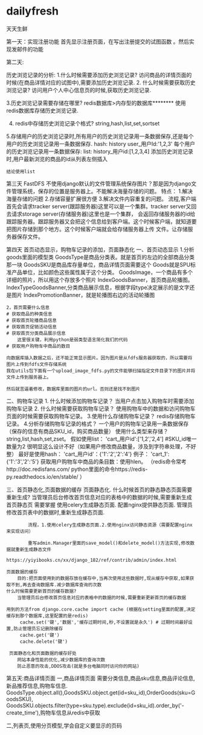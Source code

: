 # dailyfresh
天天生鲜

第一天：实现注册功能
首先显示注册页面，在写出注册提交的试图函数 。然后实现发邮件的功能

第二天:

历史浏览记录的分析:
1.什么时候需要添加历史浏览记录?
    访问商品的详情页面的时候(在商品详情对应的试图中),需要添加历史浏览记录.
2. 什么时候需要获取历史浏览记录?
    访问用户个人中心信息页的时候,获取历史浏览记录.
    
3.历史浏览记录需要存储在哪里?
    redis数据库>内存型的数据库********
    使用redis数据库存储历史浏览记录.
 
4. redis中存储历史浏览记录个格式?
    string,hash,list,set,sortset
  
5.存储用户的历史浏览记录时,所有用户的历史浏览记录用一条数据保存,还是每个用户的历史浏览记录用一条数据保存.
    hash:
        history user_用户Id:'1,2,3'
    每个用户的历史浏览记录用一条数据保存:
    list:
        history_用户id:[1,2,3,4]
    添加历史浏览记录时,用户最新浏览的商品的id从列表左侧插入
    
    结论使用list
    
第三天 FastDFS
不使用django默认的文件管理系统保存图片？那是因为django文件管理系统，保存的位置是服务器上。不能解决海量存储的问题。
特点：
1.解决海量存储的问题
2.存储容量扩展很方便
3.解决文件内容重复的问题。
流程,客户端首先会请求tracker server(跟踪服务器)这里可以是一个集群。tracker server又回去请求storage server(存储服务器)这里也是一个集群，
会返回存储服务器的id给跟踪服务器。跟踪服务器又会把这个信息给到客户端。这个时候客户端，就知道要把图片存储到那个地方。这个时候客户端就会给存储服务器上传
文件。让存储服务器保存文件。

第四天 首页动态显示，购物车记录的添加，页面静态化
一、首页动态显示
    1.分析goods里面的模型类
    GoodsType是商品分类表。就是首页的左边的全部商品分类那一块
    GoodsSKU是商品库存量单位，商品详情页面需要这个
    Goods就是SPU标准产品单位，比如颜色这些属性属于这个分类。
    GoodsImage，一个商品有多个详细的照片，所以用这个存放多个照片
    IndexGoodsBanner，首页商品轮播图。
    IndexTypeGoodsBanner,分类商品展示信息，根据字段type决定展示的是文字还是图片
    IndexPromotionBanner，就是轮播图右边的活动轮播图
    
    2，首页需要什么信息
    # 获取商品的种类信息
    # 获取首页轮播商品信息
    # 获取首页促销活动信息
    # 获取首页分类商品展示信息
        这里很关键，利用python是弱类型语言简化我们的代码
    # 获取用户购物车中商品的数目

    向数据库插入数据之后，还不能正常显示图片。因为图片是从fdfs服务器获取的，所以需要将图片上传到fdfs文件存储系统
    我在utils包下面有一个upload_image_fdfs.py的文件能够扫描指定文件目录下的图片并将文件上传到服务器上。
    
    然后就苦逼着修改，数据库里面的图片的url。否则还是找不到图片

二、购物车记录
    1. 什么时候添加购物车记录？
        当用户点击加入购物车时需要添加购物车记录
    2. 什么时候需要获取购物车记录？
        使用购物车中的数据和访问购物车页面的时候需要获取购物车记录。
    3.使用什么存储购物车记录？
        redis存储购物车记录。
    4.分析存储购物车记录的格式？
        一个用户的购物车记录用一条数据保存（保存的信息有商品SKU_id，购买商品数量）
        使用什么类型来存储？
        string,list,hash,set,zset。
        假如使用list：
            'cart_用户id':['1,2','2,4'] #SKU_id唯一数量为2
             很明显这么设计不好（如果用户修改商品数量，涉及到字符串处理，不好整）
        最好是使用hash：
            'cart_用户id'：{'1':'2','2':'4'}
        例子：
        'cart_1': {'1':'3','2':'5'}
        获取用户购物车中商品的条目数：使用hlen。
        （redis命令常考http://doc.redisfans.com/
           python里面的命令https://redis-py.readthedocs.io/en/stable/
        ）
        
三、首页静态化,页面数据的缓存
    页面静态化.
        什么时候首页的静态静态页面需要重新生成?
            当管理员后台修改首页信息对应的表格中的数据的时候,需要重新生成首页静态页
         需要掌握
            使用celery生成静态页面.
            配置nginx提供静态页面.
            管理员修改首页表中的数据时,重新生成静态页面.

            流程，1.使用celery生成静态页面.2.使用nginx访问静态资源（需要配置nginx来实现访问）
            
            重写admin.Manager里面的save_model()和delete_model()方法实现,修改数据就重新生成静态文件
            https://yiyibooks.cn/xx/django_182/ref/contrib/admin/index.html
            
    页面数据的缓存
        目的:把页面使用到的数据存放在缓存中,当再次使用这些数据时,现从缓存中获取,如果获取不到,再去查询数据库.减少数据库查询的次数
    什么时候需要更新首页的缓存数据?
        当管理员后台修改首页信息对应的表格中的数据的时候,需要重新更新首页的缓存数据
        
    用到的方法from django.core.cache import cache (根据在setting里面的配置,决定缓存到那个数据库,这里配置的是redis)
         cache.set('键','数据','缓存过期时间,秒,不设置就是永久') # 过期时间最好设置,防止管理员忘记删除缓存
         cache.get('键')
         cache.delete('键')
     
     页面静态化和页面数据的缓存好处
        网站本身性能的优化,减少数据库的查询次数
        防止恶意的攻击,DDOS攻击(就是多台电脑同时访问你的网站)
        
       
第五天:商品详情页面
一,商品详情页面
    需要分类信息,商品sku信息,商品评论信息,新品推荐信息,购物车信息.
    GoodsType.object.all(),GoodsSKU.object.get(id=sku_id),OrderGoods(sku=GoodsSKU),
    GoodsSKU.objects.filter(type=sku.type).exclude(id=sku_id).order_by('-create_time'),购物车信息从redis中获取
    
二,列表页,使用分页模型,学会自定义要显示的页码
